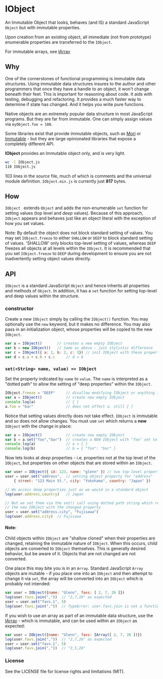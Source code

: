# IObject

An Immutable Object that looks, behaves (and IS) a standard JavaScript `Object` but with immutable properties.

Upon creation from an existing object, all immediate (not from prototype) enumerable properties are transferred to the `IObject`.

For immutable arrays, see [IArray](https://github.com/bluejava/IArray)

## Why

One of the cornerstones of functional programming is immutable data structures. Using immutable data structures insures to the author and other programmers that once they have a handle to an object, it won't change beneath their feet. This is important for reasoning about code. It aids with testing, debugging and refactoring. It provides a much faster way to determine if state has changed. And it helps you write pure functions.

Native objects are an extremely popular data structure in most JavaScript programs. But they are far from immutable. One can simply assign values via `myObject.foo = 100`.

Some libraries exist that provide immutable objects, such as [Mori](http://swannodette.github.io/mori/) or [Immutable](https://facebook.github.io/immutable-js/) - but they are large opinionated libraries that expose a completely different API.

**IObject** provides an Immutable object only, and is very light.

```bash
wc -l IObject.js
110 IObject.js
```

103 lines in the *source* file, much of which is comments and the universal module definition. `IObject.min.js` is currently just **817** bytes.

## How

`IObject ` extends `Object` and adds the non-enumerable `set` function for setting values (top level and _deep_ values). Because of this approach, `IObject` appears and behaves just like an object literal with the exception of how you set values.

Note: By default the object does not block standard setting of values. You may set `IObject.freeze` to either `SHALLOW` or `DEEP` to block standard setting of values. 'SHALLOW' only blocks top-level setting of values, whereas `DEEP` freezes all objects at all levels within the `IObject`. It is recommended that you set `IObject.freeze` to `DEEP` during development to ensure you are not inadvertently setting object values directly.

## API

`IObject` is a standard JavaScript `Object` and hence inherits all properties and methods of `Object`. In addition, it has a `set` function for setting top-level and deep values within the structure.

### constructor

Create a new `IObject` simply by calling the `IObject()` function. You may optionally use the `new` keyword, but it makes no difference. You may also pass in an initialization object, whose properties will be copied to the new `IObject`.

```javascript
var a = IObject()		// creates a new empty IObject
var b = new IObject()	// Same as above - just stylistic difference
var c = IObject({ a: 1, b: 2, c: 3}) // init IObject with these properties
var d = c.a + c.b + c.c		// d = 6
```

### `set(<String> name, value) => IObject`

Set the property indicated by `name` to `value`. The `name` is interpreted as a "dotted path" to allow the setting of "deep properties" within the `IObject`.

```javascript
IObject.freeze = "DEEP"		// disallow modifying IObject or anything inside
var a = IObject()			// create new empty IObject
console.log(a)				// { }
a.foo = "bar"				// does not effect a. still { }
```

Notice that setting values directly does not take effect. `IObject` is immutable and so does not allow changes. You must use `set` which returns a **new** `IObject` with the change in place:


```javascript
var a = IObject()			// create new empty IObject
var b = a.set("foo","bar")	// creates a NEW IObject with "foo" set to "bar"
console.log(a)				// a = { }
console.log(b)				// b = { "foo": "bar" }
```

Now lets looks at *deep* properties - i.e. properties not at the top level of the `IObject`, but properties on other objects that are stored within an `IObject`.

```javascript
var user = IObject({ id: 123, name: "glenn" }) // two top-level properties
user = user.set("address",  // setting object property for "address"
	{ street: "123 Main St.", city: "Yokohama", country: "Japan" })

// We access deep properties just as we would in a standard object
log(user.address.country)	// Japan

// But we set them via the set() call using dotted path string which returns
// the new IObject with the changed property
user = user.set("address.city", "Fujisawa")
log(user.address.city)	// Fujisawa
```

#### Note:

Child objects within `IObject` are "shallow cloned" when their properties are changed, retaining the immutable nature of `IObject`. When this occurs, child objects are converted to `IObject` themselves. This is generally desired behavior, but be aware of it. Objects that are not changed are not converted.

One place this may bite you is in an `Array`. Standard JavaScript `Array` objects are mutable - if you place one into an `IObject` and then attempt to change it via `set`, the array will be converted into an `IObject` which is probably not intended:

```javascript
var user = IObject({name: "Glenn", favs: [ 2, 7, 26 ]})
log(user.favs.join(","))  // "2,7,26" as expected
user = user.set("favs.1", 5)
log(user.favs.join(","))  // TypeError: user.favs.join is not a function
```

If you wish to use an array as part of an immutable data structure, use the [IArray](https://github.com/bluejava/IArray) - which is immutable, and can be used within an `IObject` as expected:

```javascript
var user = IObject({name: "Glenn", favs: IArray([ 2, 7, 26 ])})
log(user.favs.join(","))  // "2,7,26" as expected
user = user.set("favs.1", 5)
log(user.favs.join(","))  // "2,5,26"
```

### License

See the LICENSE file for license rights and limitations (MIT).